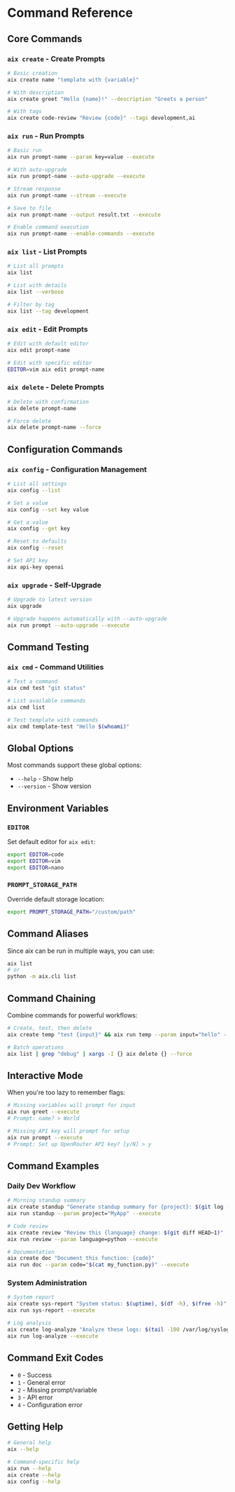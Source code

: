 # Command Reference

## Core Commands

### `aix create` - Create Prompts
```bash
# Basic creation
aix create name "template with {variable}"

# With description
aix create greet "Hello {name}!" --description "Greets a person"

# With tags
aix create code-review "Review {code}" --tags development,ai
```

### `aix run` - Run Prompts
```bash
# Basic run
aix run prompt-name --param key=value --execute

# With auto-upgrade
aix run prompt-name --auto-upgrade --execute

# Stream response
aix run prompt-name --stream --execute

# Save to file
aix run prompt-name --output result.txt --execute

# Enable command execution
aix run prompt-name --enable-commands --execute
```

### `aix list` - List Prompts
```bash
# List all prompts
aix list

# List with details
aix list --verbose

# Filter by tag
aix list --tag development
```

### `aix edit` - Edit Prompts
```bash
# Edit with default editor
aix edit prompt-name

# Edit with specific editor
EDITOR=vim aix edit prompt-name
```

### `aix delete` - Delete Prompts
```bash
# Delete with confirmation
aix delete prompt-name

# Force delete
aix delete prompt-name --force
```

## Configuration Commands

### `aix config` - Configuration Management
```bash
# List all settings
aix config --list

# Set a value
aix config --set key value

# Get a value
aix config --get key

# Reset to defaults
aix config --reset

# Set API key
aix api-key openai
```

### `aix upgrade` - Self-Upgrade
```bash
# Upgrade to latest version
aix upgrade

# Upgrade happens automatically with --auto-upgrade
aix run prompt --auto-upgrade --execute
```

## Command Testing

### `aix cmd` - Command Utilities
```bash
# Test a command
aix cmd test "git status"

# List available commands
aix cmd list

# Test template with commands
aix cmd template-test "Hello $(whoami)"
```

## Global Options

Most commands support these global options:
- `--help` - Show help
- `--version` - Show version

## Environment Variables

### `EDITOR`
Set default editor for `aix edit`:
```bash
export EDITOR=code
export EDITOR=vim
export EDITOR=nano
```

### `PROMPT_STORAGE_PATH`
Override default storage location:
```bash
export PROMPT_STORAGE_PATH="/custom/path"
```

## Command Aliases

Since aix can be run in multiple ways, you can use:
```bash
aix list
# or
python -m aix.cli list
```

## Command Chaining

Combine commands for powerful workflows:
```bash
# Create, test, then delete
aix create temp "test {input}" && aix run temp --param input="hello" --execute && aix delete temp --force

# Batch operations
aix list | grep "debug" | xargs -I {} aix delete {} --force
```

## Interactive Mode

When you're too lazy to remember flags:
```bash
# Missing variables will prompt for input
aix run greet --execute
# Prompt: name? > World

# Missing API key will prompt for setup
aix run prompt --execute
# Prompt: Set up OpenRouter API key? [y/N] > y
```

## Command Examples

### Daily Dev Workflow
```bash
# Morning standup summary
aix create standup "Generate standup summary for {project}: $(git log --oneline --since yesterday)"
aix run standup --param project="MyApp" --execute

# Code review
aix create review "Review this {language} change: $(git diff HEAD~1)"
aix run review --param language=python --execute

# Documentation
aix create doc "Document this function: {code}"
aix run doc --param code="$(cat my_function.py)" --execute
```

### System Administration
```bash
# System report
aix create sys-report "System status: $(uptime), $(df -h), $(free -h)"
aix run sys-report --execute

# Log analysis
aix create log-analyze "Analyze these logs: $(tail -100 /var/log/syslog)"
aix run log-analyze --execute
```

## Command Exit Codes

- `0` - Success
- `1` - General error
- `2` - Missing prompt/variable
- `3` - API error
- `4` - Configuration error

## Getting Help

```bash
# General help
aix --help

# Command-specific help
aix run --help
aix create --help
aix config --help
```